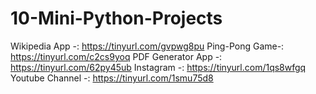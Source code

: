 # 10-Mini-Python-Projects
Wikipedia App -: https://tinyurl.com/gvpwg8pu
Ping-Pong  Game-: https://tinyurl.com/c2cs9yoq
PDF Generator  App -: https://tinyurl.com/62py45ub
Instagram -: https://tinyurl.com/1qs8wfgq
Youtube Channel -: https://tinyurl.com/1smu75d8
